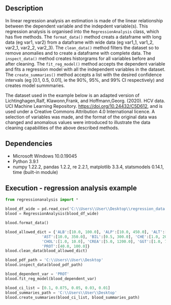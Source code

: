 ## Description 
In linear regression analysis an estimation is made of the linear relationship between the dependent variable and the indepdent variable(s). This regression analysis is organised into the `RegressionAnalysis` class, which has five methods. The `format_data()` method creats a dataframe with long data (eg var1, var2) from a dataframe with wide data (eg var1_1, var1_2, var2_1, var2_2, var2_3). The `clean_data()` method filters the dataset so to remove anomalies and to create a dataframe with complete data. The `inspect_data()` method creates historgrams for all variables before and after cleaning. The `fit_reg_model()` method accepts the dependent variable and fits a regression model with all the independent variables in the dataset. The `create_summaries()` method accepts a list with the desired confidence intervals (eg [0.1, 0.5, 0.01], ie the 90%, 95%, and 99% CI respectively) and creates model summmaries.

The dataset used in the example below is an adapted version of Lichtinghagen,Ralf, Klawonn,Frank, and Hoffmann,Georg. (2020). HCV data. UCI Machine Learning Repository. https://doi.org/10.24432/C5D612, and is used under a Creative Commons Attribution 4.0 International licence. A selection of variables was made, and the format of the original data was changed and anomalous values were introduced to illustrate the data cleaning capabilities of the above described methods.


## Dependencies
* Microsoft Windows 10.0.19045
* Python 3.9.1
* numpy 1.22.2, pandas 1.2.2, re 2.2.1, matplotlib 3.3.4, statsmodels 0.14.1, time (built-in module) 

## Execution - regression analysis example
```python
from regressionanalysis import *

blood_df_wide = pd.read_csv('C:\\Users\\User\\Desktop\\regression_data.csv')          
blood = RegressionAnalysis(blood_df_wide)  

blood.format_data()

blood_allowed_dict = {'ALB':[10.0, 100.0], 'ALP':[10.0, 450.0], 'ALT':[0.5, 350.0],
                'AST':[10.0, 350.0], 'BIL':[0.5, 300.0], 'CHE':[1.0, 20.0],
                'CHOL':[1.0, 10.0], 'CREA':[5.0, 1200.0], 'GGT':[1.0, 700.0],
                'PROT':[40.0, 100.0]}
blood.clean_data(blood_allowed_dict)

blood_pdf_path = 'C:\\Users\\User\\Desktop'                     
blood.inspect_data(blood_pdf_path)

blood_dependent_var = 'PROT'                                                   
blood.fit_reg_model(blood_dependent_var)

blood_ci_list = [0.1, 0.075, 0.05, 0.03, 0.01]                                  
blood_summaries_path = 'C:\\Users\\User\\Desktop'                                 
blood.create_summaries(blood_ci_list, blood_summaries_path)
```

